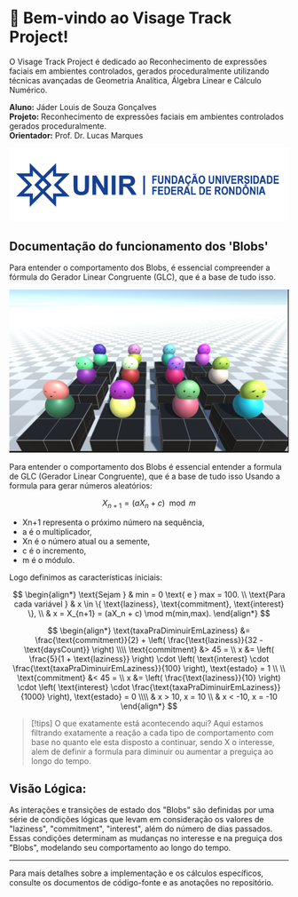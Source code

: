 # 👋 Bem-vindo ao Visage Track Project!

O Visage Track Project é dedicado ao Reconhecimento de expressões faciais em ambientes controlados, gerados proceduralmente utilizando técnicas avançadas de Geometria Analítica, Álgebra Linear e Cálculo Numérico.

**Aluno:** Jáder Louis de Souza Gonçalves  
**Projeto:** Reconhecimento de expressões faciais em ambientes controlados gerados proceduralmente.  
**Orientador:** Prof. Dr. Lucas Marques

![Perfil do Usuário](https://github.com/visagetrack-project/.github/blob/687927c5ac1b96ad2807e33c2aa88ed99c9fa6e5/profile/unir%201.png)

## Documentação do funcionamento dos 'Blobs'

Para entender o comportamento dos Blobs, é essencial compreender a fórmula do Gerador Linear Congruente (GLC), que é a base de tudo isso.

![Documento Blob](https://github.com/visagetrack-project/.github/blob/687927c5ac1b96ad2807e33c2aa88ed99c9fa6e5/profile/WhatsApp%20Image%202024-02-12%20at%2016.09.49.jpeg)

Para entender o comportamento dos Blobs é essencial entender a formula de GLC (Gerador Linear Congruente), que é a base de tudo isso
Usando a formula para gerar números aleatórios:

$$
X_{n+1} = (aX_n + c) \mod m
$$

- Xn+1​ representa o próximo número na sequência,
- a é o multiplicador,
- Xn​ é o número atual ou a semente,
- c é o incremento,
- m é o módulo.


Logo definimos as características iniciais:

$$
\begin{align*}
\text{Sejam } & min = 0 \text{ e } max = 100. \\
\text{Para cada variável } & x \in \{ \text{laziness}, \text{commitment}, \text{interest} \}, \\
& x = X_{n+1} = (aX_n + c) \mod m(min,max).
\end{align*}
$$

$$
\begin{align*}
\text{taxaPraDiminuirEmLaziness} &= \frac{\text{commitment}}{2} + \left( \frac{\text{laziness}}{32 - \text{daysCount}} \right) \\\\
\text{commitment} &> 45 =  \\
x &= \left( \frac{5}{1 + \text{laziness}} \right) \cdot \left( \text{interest} \cdot \frac{\text{taxaPraDiminuirEmLaziness}}{100} \right),  \text{estado} = 1 \\ \\
\text{commitment} &< 45 =  \\
x &= \left( \frac{\text{laziness}}{10} \right) \cdot \left( \text{interest} \cdot \frac{\text{taxaPraDiminuirEmLaziness}}{1000} \right), \text{estado} = 0 \\\\
& x > 10,  x = 10 \\
& x < -10,  x = -10 
\end{align*}
$$

> [!tips] O que exatamente está acontecendo aqui? 
> Aqui estamos filtrando exatamente a reação a cada tipo de comportamento com base no quanto ele esta disposto a continuar, sendo X o interesse, alem de definir a formula para diminuir ou aumentar a preguiça ao longo do tempo.

## Visão Lógica:

As interações e transições de estado dos "Blobs" são definidas por uma série de condições lógicas que levam em consideração os valores de "laziness", "commitment", "interest", além do número de dias passados. Essas condições determinam as mudanças no interesse e na preguiça dos "Blobs", modelando seu comportamento ao longo do tempo.

---

Para mais detalhes sobre a implementação e os cálculos específicos, consulte os documentos de código-fonte e as anotações no repositório.

